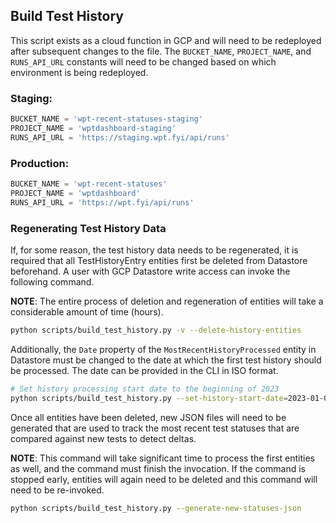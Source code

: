 ## Build Test History
This script exists as a cloud function in GCP and will need to be redeployed
after subsequent changes to the file. The `BUCKET_NAME`, `PROJECT_NAME`,
and `RUNS_API_URL` constants will need to be changed based on which environment
is being redeployed.

### Staging:
```py
BUCKET_NAME = 'wpt-recent-statuses-staging'
PROJECT_NAME = 'wptdashboard-staging'
RUNS_API_URL = 'https://staging.wpt.fyi/api/runs'
```

### Production:
```py
BUCKET_NAME = 'wpt-recent-statuses'
PROJECT_NAME = 'wptdashboard'
RUNS_API_URL = 'https://wpt.fyi/api/runs'
```


### Regenerating Test History Data

If, for some reason, the test history data needs to be regenerated, it is
required that all TestHistoryEntry entities first be deleted from Datastore
beforehand. A user with GCP Datastore write access can invoke the following
command.

**NOTE**: The entire process of deletion and regeneration of entities
will take a considerable amount of time (hours).

```sh
python scripts/build_test_history.py -v --delete-history-entities
```

Additionally, the `Date` property of the
`MostRecentHistoryProcessed` entity in Datastore must be changed to the date
at which the first test history should be processed. The date can be provided
in the CLI in ISO format.

```sh
# Set history processing start date to the beginning of 2023
python scripts/build_test_history.py --set-history-start-date=2023-01-01T00:00:00.000Z
```

Once all entities have been deleted, new JSON files will need to be generated
that are used to track the most recent test statuses that are compared against
new tests to detect deltas.

**NOTE**: This command will take significant time to process the first
entities as well, and the command must finish the invocation. If the command
is stopped early, entities will again need to be deleted and this command
will need to be re-invoked.

```sh
python scripts/build_test_history.py --generate-new-statuses-json
```

